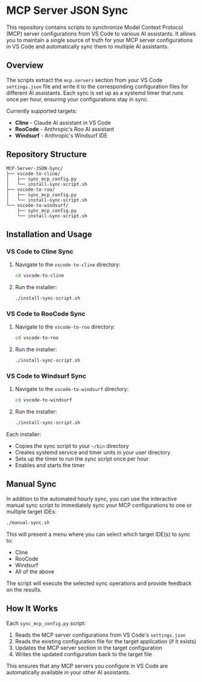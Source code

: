 # MCP Server JSON Sync

This repository contains scripts to synchronize Model Context Protocol (MCP) server configurations from VS Code to various AI assistants. It allows you to maintain a single source of truth for your MCP server configurations in VS Code and automatically sync them to multiple AI assistants.

## Overview

The scripts extract the `mcp.servers` section from your VS Code `settings.json` file and write it to the corresponding configuration files for different AI assistants. Each sync is set up as a systemd timer that runs once per hour, ensuring your configurations stay in sync.

Currently supported targets:

- **Cline** - Claude AI assistant in VS Code
- **RooCode** - Anthropic's Roo AI assistant
- **Windsurf** - Anthropic's Windsurf IDE

## Repository Structure

```
MCP-Server-JSON-Sync/
├── vscode-to-cline/
│   ├── sync_mcp_config.py
│   └── install-sync-script.sh
├── vscode-to-roo/
│   ├── sync_mcp_config.py
│   └── install-sync-script.sh
└── vscode-to-windsurf/
    ├── sync_mcp_config.py
    └── install-sync-script.sh
```

## Installation and Usage

### VS Code to Cline Sync

1. Navigate to the `vscode-to-cline` directory:
   ```bash
   cd vscode-to-cline
   ```

2. Run the installer:
   ```bash
   ./install-sync-script.sh
   ```

### VS Code to RooCode Sync

1. Navigate to the `vscode-to-roo` directory:
   ```bash
   cd vscode-to-roo
   ```

2. Run the installer:
   ```bash
   ./install-sync-script.sh
   ```

### VS Code to Windsurf Sync

1. Navigate to the `vscode-to-windsurf` directory:
   ```bash
   cd vscode-to-windsurf
   ```

2. Run the installer:
   ```bash
   ./install-sync-script.sh
   ```

Each installer:
- Copies the sync script to your `~/bin` directory
- Creates systemd service and timer units in your user directory
- Sets up the timer to run the sync script once per hour
- Enables and starts the timer

## Manual Sync

In addition to the automated hourly sync, you can use the interactive manual sync script to immediately sync your MCP configurations to one or multiple target IDEs:

```bash
./manual-sync.sh
```

This will present a menu where you can select which target IDE(s) to sync to:
- Cline
- RooCode
- Windsurf
- All of the above

The script will execute the selected sync operations and provide feedback on the results.

## How It Works

Each `sync_mcp_config.py` script:
1. Reads the MCP server configurations from VS Code's `settings.json`
2. Reads the existing configuration file for the target application (if it exists)
3. Updates the MCP server section in the target configuration
4. Writes the updated configuration back to the target file

This ensures that any MCP servers you configure in VS Code are automatically available in your other AI assistants.